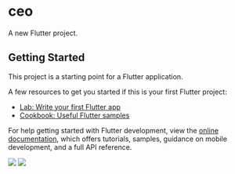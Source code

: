 # ceo

A new Flutter project.

## Getting Started

This project is a starting point for a Flutter application.

A few resources to get you started if this is your first Flutter project:

- [Lab: Write your first Flutter app](https://docs.flutter.dev/get-started/codelab)
- [Cookbook: Useful Flutter samples](https://docs.flutter.dev/cookbook)

For help getting started with Flutter development, view the
[online documentation](https://docs.flutter.dev/), which offers tutorials,
samples, guidance on mobile development, and a full API reference.

<p>
<img src="https://user-images.githubusercontent.com/117918175/217818446-2b262f8b-164b-42fe-bc40-faf76ed51fdd.jpg">
<img src="https://user-images.githubusercontent.com/117918175/217818886-42cb343b-61a0-4757-8040-9a9cc0389617.jpg">
</p>
